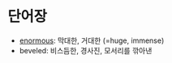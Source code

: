 # 단어장

- [enormous](https://en.dict.naver.com/#/entry/enko/f128fc380ed047aeb4b670ffa89d052d): 막대한, 거대한 (=huge, immense)
- beveled: 비스듬한, 경사진, 모서리를 깎아낸
